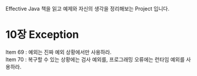 Effective Java 책을 읽고 예제와 자신의 생각을 정리해보는 Project 입니다.

10장 Exception
=============

Item 69 : 예외는 진짜 예외 상황에서만 사용하라.  
Item 70 : 복구할 수 있는 상황에는 검사 예외를, 프로그래밍 오류에는 런타임 예외를 사용하라.
